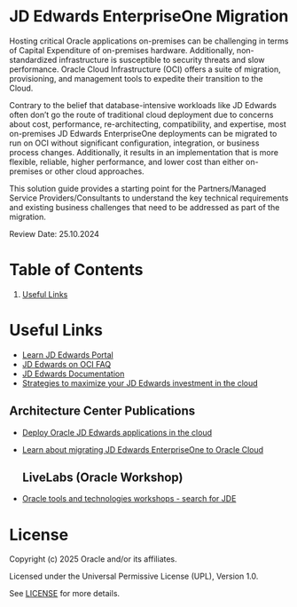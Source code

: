 # JD Edwards EnterpriseOne Migration

Hosting critical Oracle applications on-premises can be challenging in terms of Capital Expenditure of on-premises hardware. Additionally, non-standardized infrastructure is susceptible to security threats and slow performance. Oracle Cloud Infrastructure (OCI) offers a suite of migration, provisioning, and management tools to expedite their transition to the Cloud.

Contrary to the belief that database-intensive workloads like JD Edwards often don’t go the route of traditional cloud deployment due to concerns about cost, performance, re-architecting, compatibility, and expertise, most on-premises JD Edwards EnterpriseOne deployments can be migrated to run on OCI without significant configuration, integration, or business process changes. Additionally, it results in an implementation that is more flexible, reliable, higher performance, and lower cost than either on-premises or other cloud approaches.

This solution guide provides a starting point for the Partners/Managed Service Providers/Consultants to understand the key technical requirements and existing business challenges that need to be addressed as part of the migration.

Review Date: 25.10.2024
  
# Table of Contents

1. [Useful Links](#useful-links)

 
# Useful Links

- [Learn JD Edwards Portal](https://docs.oracle.com/cd/E84502_01/learnjde/index.html)
- [JD Edwards on OCI FAQ](https://www.oracle.com/uk/erp/move-jd-edwards-to-cloud/faq/)
- [JD Edwards Documentation](https://docs.oracle.com/en/applications/jd-edwards/index.html)
- [Strategies to maximize your JD Edwards investment in the cloud](https://blogs.oracle.com/cloud-infrastructure/post/strategies-to-maximize-your-jd-edwards-investment-in-the-cloud)

## Architecture Center Publications

- [Deploy Oracle JD Edwards applications in the cloud](https://docs.oracle.com/en/solutions/learn-architecture-deploy-jd-edwards/index.html#GUID-371D284E-4631-4949-BC01-8BCB9F44FB5F)
- [Learn about migrating JD Edwards EnterpriseOne to Oracle Cloud](https://docs.oracle.com/en/solutions/learn-value-migrate-jde-to-oci/index.html#GUID-BBD48F69-9561-4DFC-94C2-55B764C1AE16) 

    ## LiveLabs (Oracle Workshop)

- [Oracle tools and technologies workshops - search for JDE](https://apexapps.oracle.com/pls/apex/r/dbpm/livelabs/home)


# License

Copyright (c) 2025 Oracle and/or its affiliates.

Licensed under the Universal Permissive License (UPL), Version 1.0.

See [LICENSE](https://github.com/oracle-devrel/technology-engineering/blob/folder-structure/LICENSE) for more details.
